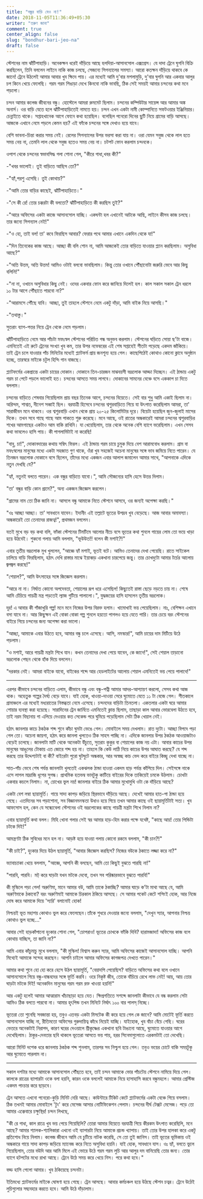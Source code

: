 ```yaml
---
title: "বন্ধুর বাড়ি যেও না!"
date: 2018-11-05T11:36:49+05:30
writer: "তরুণ জানা"
comment: true
center_align: false
slug: "bondhur-bari-jeo-na"
draft: false
---
```


স্টেশনের নাম ঝাঁটিপাহাড়ি। অনেকক্ষন ধরেই দাঁড়িয়ে আছে হলদিয়া-আসানসোল এক্সপ্রেস। যে দাদা ট্রেনে ঘুগনি বিক্রি
করছিলেন, তিনি বললেন লাইনে নাকি কাজ চলছে, সেজন্যে সিগন্যালের সমস্যা। আরো কতক্ষন দাঁড়িয়ে থাকবে কে জানে!
ট্রেনে উঠলেই আমার আবার খুব ক্ষিদে পায়। এর মধ্যেই আমি দু'বার মশলামুড়ি, দু'বার ঘুগনি আর একবার আলুর চপ কিনে
খেয়ে ফেলেছি। গরম গরম শিঙাড়া দেখে কিনবো নাকি ভাবছি, ঠিক সেই সময়ই আমার চন্দনের কথা মনে পড়লো।

চন্দন আমার কলেজ জীবনের বন্ধু। হোস্টেলে আমরা রুমমেট ছিলাম। চন্দনের কম্পিউটার সায়েন্স আর আমার অঙ্ক অনার্স। ওর
বাড়ি যেতে হলে ঝাঁটিপাহাড়িতেই নামতে হয়। চন্দন এখন একটা নামী কোম্পানিতে সফটওয়ার ইঞ্জিনিয়ার। চেন্নাইতে থাকে।
সপ্তাহখানেক আগে ফোনে কথা হয়েছিল। বলেছিল পনেরো দিনের ছুটি নিয়ে গ্রামের বাড়ি আসছে। আজকে এখানে নেমে পড়লে
কেমন হয়? এই ফাঁকে চন্দনের সঙ্গে দেখাও হয়ে যাবে।

বেশি ভাবনা-চিন্তা করার সময় নেই। রেলের সিগন্যালের উপর ভরসা করা যায় না। ওরা যেমন সবুজ থেকে লাল হতে সময় নেয় না,
তেমনি লাল থেকে সবুজ হতেও সময় নেয় না। চটপট ফোন করলাম চন্দনকে।

ওপাশ থেকে চন্দনের স্বভাবসিদ্ধ গলা শোনা গেল, "কীরে গাধা,খবর কী?"

-"খবর ভালোই। তুই বাড়িতে আছিস তো?"

-"হ্যাঁ,পরশু এসেছি। তুই কোথায়?"

-"আমি তোর বাড়ির কাছেই, ঝাঁটিপাহাড়িতে।"

-"সে কী রে! তোর চক্করটা কী বলতো? ঝাঁটিপাহাড়িতে কী করছিস তুই?"

-"আরে অফিসের একটা কাজে আসানসোল যাচ্ছি। একঘন্টা হল এখানেই আটকে আছি, লাইনে কীসব কাজ চলছে। তার জন্যে
সিগন্যাল নেই!"

-"ও হো, তাই বল! তা' কবে ফিরছিস আবার? ফেরার পথে আমার এখানে একদিন থেকে যা!"

-"দিন তিনেকের কাজ আছে। আচ্ছা কী বলি শোন না, আমি আজকেই তোর বাড়িতে যাওয়ার প্ল্যান করছিলাম। অসুবিধা আছে?"

-"অতি উত্তম, অতি উত্তম! আমিও ওটাই বলবো ভাবছিলাম। কিন্তু তোর ওখানে পৌঁছানোটা জরুরি ভেবে আর কিছু বলিনি!"

-"না না, ওখানে অসুবিধার কিছু নেই। ওদের একবার ফোন করে জানিয়ে দিলেই হল। কাল সকাল সকাল ট্রেন ধরলে ১০ টার আগে
পৌঁছাতে পারবো না?"

-"আরামসে পৌঁছে যাবি। আচ্ছা, তুই তাহলে স্টেশনে নেমে একটু দাঁড়া, আমি বাইক নিয়ে আসছি।"

-"তথাস্তু।"

সুতরাং ব্যাগ-পত্তর নিয়ে ট্রেন থেকে নেমে পড়লাম।

ঝাঁটিপাহাড়িতে নেমে আর পাঁচটা মফঃস্বল স্টেশনের পরিচিত গন্ধ অনুভব করলাম। স্টেশনের ঘড়িতে সোয়া ছ'টা বাজে। এমনিতেই
এই রুটে ট্রেনের সংখ্যা খুব কম, তার উপর নভেম্বরের এই শেষ সপ্তাহেই শীতটা পড়েছে একদম জাঁকিয়ে। তাই ট্রেন চলে
যাওয়ার পাঁচ মিনিটের মধ্যেই প্ল্যাটফর্ম প্রায় জনশূন্য হয়ে গেল। কাছেপিঠেই কোথাও কোনো ক্লাবে অনুষ্ঠান হচ্ছে,
তারস্বরে মাইকে চটুল হিন্দি গান বাজছে।

প্ল্যাটফর্মের একপ্রান্তে একটা চায়ের দোকান। দোকানে তিন-চারজন মাঝবয়সী ভদ্রলোক আড্ডা দিচ্ছেন। এই ঠান্ডায় একটু গরম
চা পেটে পড়লে ভালোই হত। চন্দনের আসতে সময় লাগবে। দোকানের সামনের বেঞ্চে বসে এককাপ চা দিতে বললাম।

চন্দনের বাড়িতে শেষবার গিয়েছিলাম প্রায় বছর তিনেক আগে, চন্দনের বিয়েতে। সেই বার শুধু আমি একাই ছিলাম না। অরিন্দম,
শাশ্বত, দীনেশ সব্বাই ছিল। বরযাত্রী হিসেবে চন্দনের শ্বশুরবাড়িতে গিয়ে যা উৎপাত করেছিলাম আমরা, তা' সারাজীবন মনে
থাকবে। ওর শ্বশুরবাড়ি এখান থেকে প্রায় ২০-২৫ কিলোমিটার দূরে। বিয়েটা হয়েছিল জুন-জুলাই মাসের দিকে। তখন সবে গাছে
গাছে আম পাকতে শুরু করেছে। মনে আছে, ওই রাতের অন্ধকারেই আমরা চন্দনের শ্বশুরবাড়ির শখের আমগাছের একটাও আম
বাকি রাখিনি। যা খেয়েছিলাম, তার থেকে অনেক বেশি ব্যাগে ভরেছিলাম। এখন সেসব কথা ভাবলেও হাসি পায়। কী পাগলামিটাই না
করেছি!

"বাবু, চা!", দোকানদারের কথায় সম্বিৎ ফিরল। এই ঠান্ডায় গরম চায়ে চুমুক দিয়ে বেশ আরামবোধ করলাম। গ্রাম বা মফঃস্বলের
মানুষের মধ্যে একটা সহজাত গুণ থাকে, ওঁরা খুব সহজেই অচেনা মানুষের সঙ্গে ভাব জমিয়ে নিতে পারেন। যে তিনজন ভদ্রলোক
দোকানে বসে ছিলেন, তাঁদের মধ্যে একজন এবার আলাপ জমালেন আমার সাথে, "আপনাকে এদিকে নতুন দেখছি যে?"

"হ্যাঁ, নতুনই বলতে পারেন। এক বন্ধুর বাড়িতে যাবো।", আমি সৌজন্যের হাসি হেসে উত্তর দিলাম।

"তা' বন্ধুর বাড়ি কোন গ্রামে?", অন্য একজন জিজ্ঞেস করলেন।

"গ্রামের নাম তো ঠিক জানি না। আসলে বন্ধু আমাকে নিতে স্টেশনে আসবে, ওর জন্যই অপেক্ষা করছি।"

"ওঃ আচ্ছা আচ্ছা। তা' সাবধানে যাবেন। ইদানীং এই তল্লাটে ভূতের উপদ্রব খুব বেড়েছে। আজ আবার অমাবস্যা। অন্ধকারেই তো
তেনাদের রাজত্ব!", প্রথমজন বললেন।

যতই মুখে বড় বড় কথা বলি, ফাঁকা স্টেশনের টিমটিমে আলোর নীচে বসে ভূতের কথা শুনলে গায়ের লোম তো ভয়ে খাড়া হয়ে
উঠবেই। শুকনো গলায় আমি বললাম, "ভূউউত!! বলেন কী মশাই?!"

এবার তৃতীয় ভদ্রলোক মুখ খুললেন, "আজ্ঞে হ্যাঁ মশাই, ভূতই বটে। আমিও তেনাদের দেখা পেয়েছি। রাতে সাইকেল চালিয়ে বাড়ি
ফিরছিলাম, হঠাৎ দেখি রাস্তার মাঝে ইয়াব্বড় একখানা চারপেয়ে জন্তু। তার চোখদুটো আমার টর্চের আলোয় জ্বলজ্বল করছে!"

"শেয়াল?", আমি উৎসাহের সঙ্গে জিজ্ঞেস করলাম।

"আরে না না। নির্ঘাত কোনো অপদেবতা, শেয়ালের রূপ ধরে এসেছিল! কিছুতেই রাস্তা ছেড়ে নড়তে চায় না। শেষে আমি চেঁচিয়ে
গায়ত্রী মন্ত্র পড়তেই ল্যাজ গুটিয়ে পালালো।", যুদ্ধজয়ের হাসি হাসলেন তৃতীয় ভদ্রলোক।

দূর! এ আবার কী গাঁজাখুরি গল্প! মনে মনে নিজের উপর বিরক্ত হলাম। খামোখাই ভয় পেয়েছিলাম। নাঃ, বেশিক্ষন এখানে বসা
যাবে না। আর কিছুক্ষন এই বোকা বোকা গল্প শুনলে হয়তো পাগলও হয়ে যেতে পারি। তার চেয়ে বরং স্টেশনের বাইরে গিয়ে
চন্দনের জন্য অপেক্ষা করা ভালো।

"আচ্ছা, আমাকে এবার উঠতে হবে, আমার বন্ধু চলে এসেছে। আসি, নমস্কার!", আমি চায়ের দাম মিটিয়ে উঠে পড়লাম।

"ও মশাই, আরে গায়ত্রী মন্ত্রটা শিখে যান। কখন তেনাদের দেখা পেয়ে যাবেন, কে জানে!", সেই শেয়াল তাড়ানো ভদ্রলোক পেছন
থেকে হাঁক দিয়ে বললেন।

"দরকার নেই। আমরা বাইকে যাবো, বাইকের শব্দে আর হেডলাইটের আলোয় শেয়াল এমনিতেই ভয় পেয়ে পালাবে!"

---

এরপর কীভাবে চন্দনের বাড়িতে এলাম, কীভাবে বন্ধু এবং বন্ধু-পত্নী আমার আদর-আপ্যায়ণ করলো, সেসব কথা আজ থাক।
অহেতুক গল্পের দৈর্ঘ্য বেড়ে যাবে। যাই হোক, খাওয়া-দাওয়া সেরে ঘুমোতে যেতে ১১ টা বেজে গেল। শীতকালে গ্রামাঞ্চলে এর
মধ্যেই মধ্যরাতের নিস্তব্ধতা নেমে এসেছে। চন্দনদের বাড়িটা তিনতলা। একতলার একটা ঘরে আমার শোয়ার ব্যবস্থা করা হয়েছে।
সারাদিনের ট্রেন জার্নিতে এমনিতেই ক্লান্ত ছিলাম, তাছাড়া কাল আবার ভোরবেলা উঠতে হবে, তাই নরম বিছানায় গা এলিয়ে
দেওয়ার কত সেকেন্ড পরে ঘুমিয়ে পড়েছিলাম সেটা ঠিক খেয়াল নেই।

হঠাৎ জানলার কাচে ঠকঠক শব্দ শুনে কাঁচা ঘুমটা ভেঙে গেল। মোবাইলে সময় দেখলাম। রাত দুটো। আচ্ছা বিপদে পড়া গেল তো।
অচেনা জায়গা, হঠাৎ করে জানলা খুলতেও ঠিক সাহস পাচ্ছি না। এদিকে জানলার উপর ঠকঠক আওয়াজটাও বেড়েই চলেছে।
জানলাটা মাটি থেকে অনেকটা উঁচুতে, সুতরাং কুকুর বা শেয়ালের কাজ নয় এটা। আবার কাচের উপর মানুষের আঙুলের টোকায় এত
জোরে শব্দ হয় না। তাহলে কি কেউ লাঠি নিয়ে কাচের উপর আঘাত করছে? যে শব্দ করছে তার উদ্দেশ্যটাই বা কী? বাইরেটা পুরো
ঘুটঘুটে অন্ধকার, আর অস্বচ্ছ কাচ ভেদ করে বাইরে কিচ্ছু দেখা যাচ্ছে না।

সাত-পাঁচ ভেবে শেষ পর্যন্ত জানলাটা খুলতেই একঝলক ঠান্ডা হাওয়া একদম হাড় পর্যন্ত কাঁপিয়ে দিল। সেইসঙ্গে নাকে এসে
লাগল মাদ্রাজি ধূপের সুগন্ধ। প্রাথমিক হতভম্ব ভাবটুকু কাটিয়ে বাইরের দিকে তাকিয়েই চমকে উঠলাম। চোখটা একবার কচলে
নিলাম। না, চোখের ভুল নয়! জানলার বাইরে ঠিক আমার মুখোমুখি ওটা কে দাঁড়িয়ে আছে?

একটা বেশ লম্বা ছায়ামূর্তি। গায়ে সাদা কাপড় জড়িয়ে স্থিরভাবে দাঁড়িয়ে আছে। দেখেই আমার হাত-পা ঠান্ডা হয়ে গেছে।
এতদিনের সব পড়াশোনা, সব বিজ্ঞানমনস্কতা উধাও হয়ে গিয়ে তখন আমার কাছে ওই ছায়ামূর্তিটাই সত্য। খুব আফসোস হল,
কেন যে সন্ধ্যেবেলা স্টেশনের ওই ভদ্রলোকের কাছে গায়ত্রী মন্ত্রটা শিখে নিলাম না?

এবার ছায়ামূর্তি কথা বলল। মিহি খোনা গলার সেই স্বর আমার হাড়-হিম করার পক্ষে যথেষ্ট, "কাছে আয়! তোর পিন্ডিটা চটকে
দিই!"

আমন্ত্রণটা ঠিক সুবিধের মনে হল না। আড়ষ্ট হয়ে যাওয়া গলায় কোনো রকমে বললাম, "কী চান?!"

"কী চাই?", হুংকার দিয়ে উঠল ছায়ামূর্তি, "আবার জিজ্ঞেস করছিস? নিজের বউকে ঠকাতে লজ্জা করে না?"

ভ্যাবাচ্যাকা খেয়ে বললাম, "আজ্ঞে, আপনি কী বলছেন, আমি তো কিছুই বুঝতে পারছি না!"

"পারবি, পারবি। মট্ করে ঘাড়টা যখন মটকে দেবো, তখন সব পরিষ্কারভাবে বুঝতে পারবি!"

কী মুস্কিলে পড়া গেল! অরুণিমা, মানে আমার বউ, আমি তাকে ঠকাচ্ছি? আমার ঘাড়ে ক'টা মাথা আছে যে, আমি অরুণিমাকে
ঠকাবো? বরং অরুণিমাই আমাকে চিরকাল ঠকিয়ে আসছে। সে আমার পকেট কেটে শপিংই হোক, আর নিজে দোষ করে আমাকে
দিয়ে 'স্যরি' বলানোই হোক!

নিশ্চয়ই ভূত মহাশয় কোথাও ভুল করে ফেলেছেন।তাঁকে শুধরে দেওয়ার জন্যে বললাম, "দেখুন স্যার, আপনার নিশ্চয় কোথাও ভুল
হচ্ছে…"

আবার সেই হাড়কাঁপানো হুংকার শোনা গেল, "চোপরাও! ভূতের চোখকে ফাঁকি দিবি? হারামজাদা! অফিসের কাজ বলে কোথায়
যাচ্ছিস, তা জানি না?"

আমি এবার কাঁচুমাচু মুখে বললাম, "কী মুস্কিল! বিশ্বাস করুন স্যার, আমি অফিসের কাজেই আসানসোল যাচ্ছি। আপনি মিথ্যেই
আমাকে সন্দেহ করছেন। আপনি চাইলে আমার অফিসের কাগজপত্র দেখতে পারেন।"

আমার কথা শুনে হো হো করে হেসে উঠল ছায়ামূর্তি, "বেয়াদপি পেয়েছিস? বাড়িতে অফিসের কথা বলে ওখানে আসানসোলে গিয়ে
বন্ধু-বান্ধবদের সঙ্গে ফূর্তি করবি। ওরে নিকৃষ্ট জীব, তোকে বাঁচিয়ে রেখে লাভ নেই! আয়, আয় তোর ঘাড়টা মটকে দিই!
অনেকদিন মানুষের গরম গরম রক্ত খাওয়া হয়নি!"

আর একটু হলেই আমার আত্মারাম খাঁচাছাড়া হয়ে যেত। ক্ষিপ্রগতিতে সশব্দে জানলাটা কীভাবে যে বন্ধ করলাম সেটা আমিও ঠিক
বলতে পারবো না। আমার হৃৎপিন্ড তখন মিনিটে নির্ঘাৎ ১০০ বার পালস্ নিচ্ছে।

ভূতেরা তো শুনেছি সবজান্তা হয়, তবুও এতবড় একটা মিসটেক কী করে হয়ে গেল কে জানে? আমি মোটেই ফূর্তি করতে
আসানসোল যাচ্ছি না, রীতিমতো অফিসের গুরুদায়িত্ব কাঁধে নিয়েই যাচ্ছি। যাইহোক, খুব বাঁচা বেঁচে গেছি। ঘরের ভেতরে
অনেকটাই নিরাপদ, কারণ ঘরের দেওয়ালে শ্রীকৃষ্ণের একখানা ছবি টাঙানো আছে, ঘুমোতে যাওয়ার আগে দেখেছিলাম।
ঠাকুর-দেবতার ছবি থাকলে ভূতেরা আসতে ভয় পায়, হরর সিনেমাগুলোতে এরকমটাই তো দেখেছি।

আরো মিনিট দশেক ধরে জানলায় ঠকঠক শব্দ শুনলাম, তারপর সব নিশ্চুপ হয়ে গেল। তবুও ভয়ের চোটে বাকি সময়টুকু
আর ঘুমোতে পারলাম না।

---

সকাল দশটার মধ্যে আমাকে আসানসোল পৌঁছতে হবে, তাই চন্দন আমাকে ভোর পাঁচটেয় স্টেশনে নামিয়ে দিয়ে গেল। কালকে
রাত্রের ব্যাপারটা ওকে বলা হয়নি, কারন ওকে বললেই আমাকে নিয়ে হাসাহাসি করবে বন্ধুমহলে। আমার প্রেস্টিজ একদম পাংচার
করে ছাড়বে।

ট্রেন আসতে এখনো পনেরো-কুড়ি মিনিট দেরি আছে। কাউন্টারে টিকিট কেটে প্ল্যাটফর্মের একটা বেঞ্চে গিয়ে বসলাম। ঠিক তখনই 
আমার মোবাইলে 'টুং' করে মেসেজ আসার নোটিফিকেশন পেলাম। চন্দনের দীর্ঘ টেক্সট মেসেজ। পড়ে তো আমার এক্কেবারে 
চক্ষুস্থির! চন্দন লিখছে,

"কী রে গাধা, কাল রাত্রে খুব ভয় পেয়ে গিয়েছিলি? তোরা আমার বিয়েতে বরযাত্রী গিয়ে কীরকম উৎপাত করেছিলি, মনে আছে? 
আমার শ্যালক-শ্যালিকারা এখনো ওই ব্যাপারটা নিয়ে আমাকে প্রচন্ড খ্যাপায়। তাই তোর উপর হালকা করে একটু প্রতিশোধ নিয়ে 
নিলাম। কলেজ জীবনে আমি যে চুটিয়ে নাটক করেছি, সে তো তুই জানিস। তাই ভূতের ভূমিকায় ওই অন্ধকারে গায়ে সাদা কাপড় 
জড়িয়ে ম্যানেজ করে নিতে অসুবিধা হয়নি। যাই হোক, সাবধানে যাস। ওঃ হ্যাঁ, বলতে ভুলে গিয়েছিলাম, তোর বউদি আর আমি মিলে 
এই ভোরে উঠে গরম গরম লুচি আর আলুর দম বানিয়েছি তোর জন্য। তোর ব্যাগে হটপটের মধ্যে রাখা আছে। ট্রেনে উঠে সময় করে 
খেয়ে নিস। পরে কথা হবে।"

বড্ড হাসি পেলো আমার। খুব ঠকিয়েছে চন্দনটা।

ইতিমধ্যে প্ল্যাটফর্মের মাইকে ঘোষণা হয়ে গেছে। ট্রেন আসছে। আবার কর্মচঞ্চল হয়ে উঠছে স্টেশন চত্বর। ট্রেনে উঠেই 
লুচিগুলোর সদ্ব্যবহার করতে হবে। আমি উঠে দাঁড়ালাম।